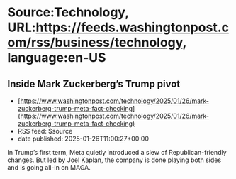# Source:Technology, URL:https://feeds.washingtonpost.com/rss/business/technology, language:en-US

## Inside Mark Zuckerberg’s Trump pivot
 - [https://www.washingtonpost.com/technology/2025/01/26/mark-zuckerberg-trump-meta-fact-checking](https://www.washingtonpost.com/technology/2025/01/26/mark-zuckerberg-trump-meta-fact-checking)
 - RSS feed: $source
 - date published: 2025-01-26T11:00:27+00:00

In Trump’s first term, Meta quietly introduced a slew of Republican-friendly changes. But led by Joel Kaplan, the company is done playing both sides and is going all-in on MAGA.

